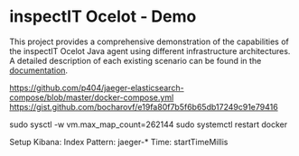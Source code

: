 # inspectIT Ocelot - Demo

This project provides a comprehensive demonstration of the capabilities of the inspectIT Ocelot Java agent using different infrastructure architectures.
A detailed description of each existing scenario can be found in the [documentation](https://inspectit.github.io/inspectit-ocelot/docs/getting-started/docker-examples).

https://github.com/p404/jaeger-elasticsearch-compose/blob/master/docker-compose.yml
https://gist.github.com/bocharovf/e19fa80f7b5f6b65db17249c91e79416

sudo sysctl -w vm.max_map_count=262144
sudo systemctl restart docker

Setup Kibana:
Index Pattern: jaeger-*
Time: startTimeMillis
